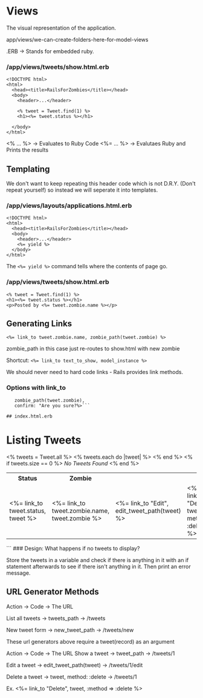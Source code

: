 # Views

The visual representation of the application.

app/views/we-can-create-folders-here-for-model-views

.ERB -> Stands for embedded ruby.

### /app/views/tweets/show.html.erb

```
<!DOCTYPE html>
<html>
  <head><title>RailsForZombies</title></head>
  <body>
    <header>...</header>
    
    <% tweet = Tweet.find(1) %>
    <h1><%= tweet.status %></h1>
    
  </body>
</html>
```
<% ... %> -> Evaluates to Ruby Code
<%= ... %> -> Evalutaes Ruby and Prints the results

## Templating

We don't want to keep repeating this header code which is not D.R.Y. (Don't
repeat yourself) so instead we will seperate it into templates.

### /app/views/layouts/applications.html.erb

```
<!DOCTYPE html>
<html>
  <head><title>RailsForZombies</title></head>
  <body>
    <header>...</header>
    <%= yield %>
  </body>
</html>
```

The ```<%= yield %>``` command tells where the contents of page go.

### /app/views/tweets/show.html.erb

```  
<% tweet = Tweet.find(1) %>
<h1><%= tweet.status %></h1>
<p>Posted by <%= tweet.zombie.name %></p>
```

## Generating Links

```<%= link_to tweet.zombie.name, zombie_path(tweet.zombie) %>```

zombie_path in this case just re-routes to show.html with new zombie

Shortcut: ```<%= link_to text_to_show, model_instance %>```

We should never need to hard code links - Rails provides link methods.

### Options with link_to

```<%= link_to tweet.zombie.name, 
   zombie_path(tweet.zombie),
   confirm: "Are you sure?%>```
   
## index.html.erb

```
<h1>Listing Tweets</h1>
<table>
  <tr>
    <th>Status</th>
    <th>Zombie</th>
  </tr>
<% tweets = Tweet.all %>
<% tweets.each do |tweet| %>
  <tr>
    <td><%= link_to tweet.status, tweet %></td>
    <td><%= link_to tweet.zombie.name, tweet.zombie %></td>
    <td><%= link_to "Edit", edit_tweet_path(tweet) %></td>
    <td><%= link_to "Destroy", tweet, method: :delete %></td>
  </tr>
<% end %>
<% if tweets.size == 0 %>
 <em>No Tweets Found</em>
<% end %>
</table>
```
### Design: What happens if no tweets to display?

Store the tweets in a variable and check if there is anything in it with an if
statement afterwards to see if there isn't anything in it. Then print an error
message.

## URL Generator Methods

Action -> Code -> The URL

List all tweets -> tweets_path -> /tweets

New tweet form -> new_tweet_path -> /tweets/new

These url generators above require a tweet(record) as an argument

Action -> Code -> The URL
Show a tweet -> tweet_path -> /tweets/1

Edit a tweet -> edit_tweet_path(tweet) -> /tweets/1/edit

Delete a tweet -> tweet, method: :delete -> /tweets/1

Ex. <td><%= link_to "Delete", tweet, :method => :delete %></td>



